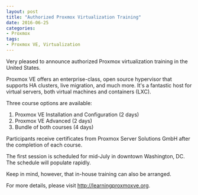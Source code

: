 ```yaml
---
layout: post
title: "Authorized Proxmox Virtualization Training"
date: 2016-06-25
categories:
- Proxmox
tags:
- Proxmox VE, Virtualization
---
```


Very pleased to announce authorized Proxmox virtualization training in the United States.

Proxmox VE offers an enterprise-class, open source hypervisor that supports HA clusters, live migration, and much more. It's a fantastic host for virtual servers, both virtual machines and containers (LXC).

Three course options are available:

1. Proxmox VE Installation and Configuration (2 days)
2. Proxmox VE Advanced (2 days)
3. Bundle of both courses (4 days)

Participants receive certificates from Proxmox Server Solutions GmbH after the completion of each course.

The first session is scheduled for mid-July in downtown Washington, DC. The schedule will populate rapidly.

Keep in mind, however, that in-house training can also be arranged.

For more details, please visit http://learningproxmoxve.org.
